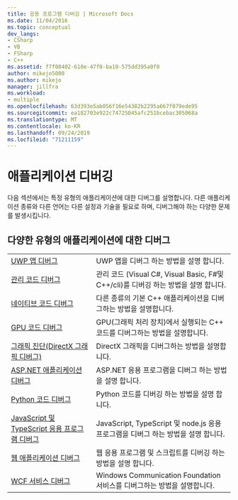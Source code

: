 ```yaml
---
title: 응용 프로그램 디버깅 | Microsoft Docs
ms.date: 11/04/2016
ms.topic: conceptual
dev_langs:
- CSharp
- VB
- FSharp
- C++
ms.assetid: f7f08402-610e-47f0-ba10-575dd395a0f0
author: mikejo5000
ms.author: mikejo
manager: jillfra
ms.workload:
- multiple
ms.openlocfilehash: 63d393e5ab056f16e54382b2295a667f079ede95
ms.sourcegitcommit: ea182703e922c74725045afc251bcebac305068a
ms.translationtype: MT
ms.contentlocale: ko-KR
ms.lasthandoff: 09/24/2019
ms.locfileid: "71211159"
---
```

# <a name="debugging-applications"></a>애플리케이션 디버깅
다음 섹션에서는 특정 유형의 애플리케이션에 대한 디버그를 설명합니다. 다른 애플리케이션 종류와 다른 언어는 다른 설정과 기술을 필요로 하며, 디버그해야 하는 다양한 문제를 발생시킵니다.

## <a name="debugging-for-different-types-of-applications"></a>다양한 유형의 애플리케이션에 대한 디버그

|||
|-|-|
|[UWP 앱 디버그](../debugger/debugging-windows-store-and-windows-universal-apps.md)|UWP 앱을 디버그 하는 방법을 설명 합니다.|
|[관리 코드 디버그](../debugger/debugging-managed-code.md)|관리 코드 (Visual C#, Visual Basic, F#및 C++/cli)를 디버깅 하는 방법을 설명 합니다.|
|[네이티브 코드 디버그](../debugger/debugging-native-code.md)|다른 종류의 기본 C++ 애플리케이션을 디버그하는 방법을 설명합니다.|
|[GPU 코드 디버그](../debugger/debugging-gpu-code.md)|GPU(그래픽 처리 장치)에서 실행되는 C++ 코드를 디버그하는 방법을 설명합니다.|
|[그래픽 진단(DirectX 그래픽 디버그)](/visualstudio/debugger/graphics/visual-studio-graphics-diagnostics)|DirectX 그래픽을 디버그하는 방법을 설명합니다.|
|[ASP.NET 애플리케이션 디버그](../debugger/how-to-enable-debugging-for-aspnet-applications.md)|ASP.NET 응용 프로그램을 디버그 하는 방법을 설명 합니다.|
|[Python 코드 디버그](../python/tutorial-working-with-python-in-visual-studio-step-04-debugging.md)|Python 코드를 디버깅 하는 방법을 설명 합니다.|
|[JavaScript 및 TypeScript 응용 프로그램 디버그](/javascript/debug-nodejs.md)|JavaScript, TypeScript 및 node.js 응용 프로그램을 디버그 하는 방법을 설명 합니다.|
|[웹 애플리케이션 디버그](../debugger/debugging-web-applications.md)|웹 응용 프로그램 및 스크립트를 디버깅 하는 방법을 설명 합니다.|
|[WCF 서비스 디버그](../debugger/debugging-wcf-services.md)|Windows Communication Foundation 서비스를 디버그하는 방법을 설명합니다.|